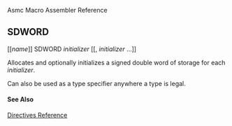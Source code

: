 Asmc Macro Assembler Reference

## SDWORD

[[_name_]] SDWORD _initializer_ [[, _initializer_ ...]]

Allocates and optionally initializes a signed double word of storage for each _initializer_.

Can also be used as a type specifier anywhere a type is legal.

#### See Also

[Directives Reference](readme.md)

